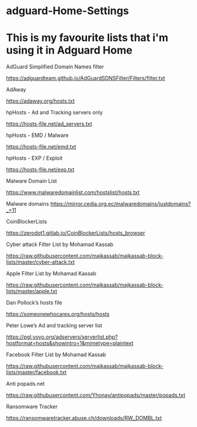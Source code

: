 # adguard-Home-Settings

# This is my favourite lists that i'm using it in Adguard Home  

AdGuard Simplified Domain Names filter

https://adguardteam.github.io/AdGuardSDNSFilter/Filters/filter.txt

AdAway

https://adaway.org/hosts.txt


hpHosts - Ad and Tracking servers only

https://hosts-file.net/ad_servers.txt

hpHosts - EMD / Malware

https://hosts-file.net/emd.txt

hpHosts - EXP / Exploit

https://hosts-file.net/exp.txt

Malware Domain List

https://www.malwaredomainlist.com/hostslist/hosts.txt

Malware domains
https://mirror.cedia.org.ec/malwaredomains/justdomains?_=11


CoinBlockerLists

https://zerodot1.gitlab.io/CoinBlockerLists/hosts_browser

Cyber attack Filter List by Mohamad Kassab

https://raw.githubusercontent.com/majkassab/majkassab-block-lists/master/cyber-attack.txt

Apple Filter List by Mohamad Kassab

https://raw.githubusercontent.com/majkassab/majkassab-block-lists/master/apple.txt

Dan Pollock’s hosts file

https://someonewhocares.org/hosts/hosts

Peter Lowe’s Ad and tracking server list

https://pgl.yoyo.org/adservers/serverlist.php?hostformat=hosts&showintro=1&mimetype=plaintext

Facebook Filter List by Mohamad Kassab

https://raw.githubusercontent.com/majkassab/majkassab-block-lists/master/facebook.txt

Anti popads.net

https://raw.githubusercontent.com/Yhonay/antipopads/master/popads.txt

Ransomware Tracker

https://ransomwaretracker.abuse.ch/downloads/RW_DOMBL.txt
